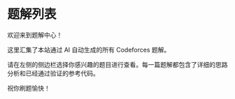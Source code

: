 # 题解列表

欢迎来到题解中心！

这里汇集了本站通过 AI 自动生成的所有 Codeforces 题解。

请在左侧的侧边栏选择你感兴趣的题目进行查看。每一篇题解都包含了详细的思路分析和已经通过验证的参考代码。

祝你刷题愉快！